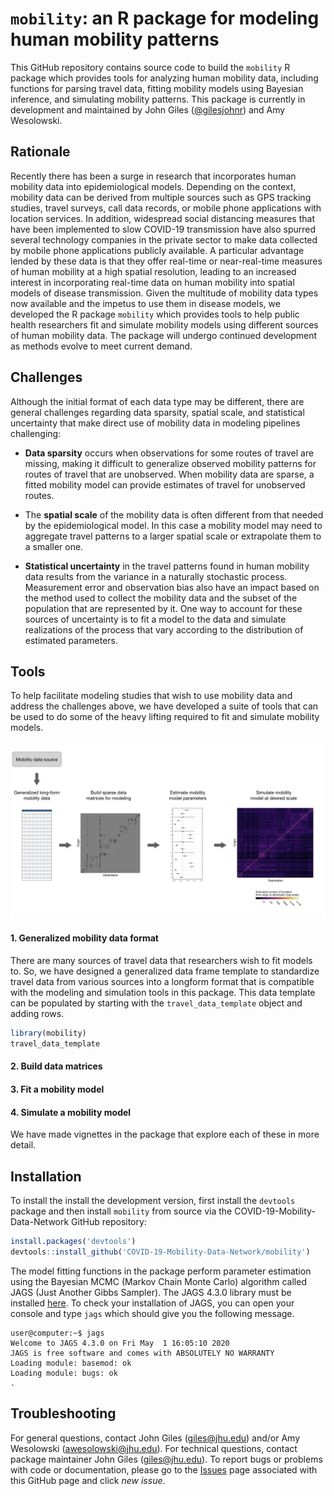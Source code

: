 # `mobility`: an R package for modeling human mobility patterns

This GitHub repository contains source code to build the `mobility` R package which provides tools for analyzing human mobility data, including functions for parsing travel data, fitting mobility models using Bayesian inference, and simulating mobility patterns. This package is currently in development and maintained by John Giles ([@gilesjohnr](https://github.com/gilesjohnr)) and Amy Wesolowski.

## Rationale
Recently there has been a surge in research that incorporates human mobility data into epidemiological models. Depending on the context, mobility data can be derived from multiple sources such as GPS tracking studies, travel surveys, call data records, or mobile phone applications with location services. In addition, widespread social distancing measures that have been implemented to slow COVID-19 transmission have also spurred several technology companies in the private sector to make data collected by mobile phone applications publicly available. A particular advantage lended by these data is that they offer real-time or near-real-time measures of human mobility at a high spatial resolution, leading to an increased interest in incorporating real-time data on human mobility into spatial models of disease transmission. Given the multitude of mobility data types now available and the impetus to use them in disease models, we developed the R package `mobility` which provides tools to help public health researchers fit and simulate mobility models using different sources of human mobility data. The package will undergo continued development as methods evolve to meet current demand.

## Challenges
Although the initial format of each data type may be different, there are general challenges regarding data sparsity, spatial scale, and statistical uncertainty that make direct use of mobility data in modeling pipelines challenging:

  * **Data sparsity** occurs when observations for some routes of travel are missing, making it difficult to generalize observed mobility patterns for routes of travel that are unobserved. When mobility data are sparse, a fitted mobility model can provide estimates of travel for unobserved routes. 

  * The **spatial scale** of the mobility data is often different from that needed by the epidemiological model. In this case a mobility model may need to aggregate travel patterns to a larger spatial scale or extrapolate them to a smaller one.
  
  * **Statistical uncertainty** in the travel patterns found in human mobility data results from the variance in a naturally stochastic process. Measurement error and observation bias also have an impact based on the method used to collect the mobility data and the subset of the population that are represented by it. One way to account for these sources of uncertainty is to fit a model to the data and simulate realizations of the process that vary according to the distribution of estimated parameters.


## Tools
To help facilitate modeling studies that wish to use mobility data and address the challenges above, we have developed a suite of tools that can be used to do some of the heavy lifting required to fit and simulate mobility models.


<img src='images/workflow/workflow.001.png'>



#### 1. Generalized mobility data format
There are many sources of travel data that researchers wish to fit models to. So, we have designed a generalized data frame template to standardize travel data from various sources into a longform format that is compatible with the modeling and simulation tools in this package. This data template can be populated by starting with the `travel_data_template` object and adding rows.
```r
library(mobility)
travel_data_template
```


#### 2. Build data matrices

#### 3. Fit a mobility model

#### 4. Simulate a mobility model

We have made vignettes in the package that explore each of these in more detail.

## Installation
To install the install the development version, first install the `devtools` package and then install `mobility` from source via the COVID-19-Mobility-Data-Network GitHub repository:
```r
install.packages('devtools')
devtools::install_github('COVID-19-Mobility-Data-Network/mobility')
```

The model fitting functions in the package perform parameter estimation using the Bayesian MCMC (Markov Chain Monte Carlo) algorithm called JAGS (Just Another Gibbs Sampler). The JAGS 4.3.0 library must be installed [here](http://mcmc-jags.sourceforge.net/). To check your installation of JAGS, you can open your console and type `jags` which should give you the following message.
```console
user@computer:~$ jags
Welcome to JAGS 4.3.0 on Fri May  1 16:05:10 2020
JAGS is free software and comes with ABSOLUTELY NO WARRANTY
Loading module: basemod: ok
Loading module: bugs: ok
. 
```



## Troubleshooting
For general questions, contact John Giles (giles@jhu.edu) and/or Amy Wesolowski (awesolowski@jhu.edu). For technical questions, contact package maintainer John Giles (giles@jhu.edu). To report bugs or problems with code or documentation, please go to the [Issues](https://github.com/COVID-19-Mobility-Data-Network/mobility/issues) page associated with this GitHub page and click *new issue*.

